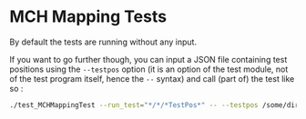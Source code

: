 <!-- doxy
\page refDetectorsMUONMCHMappingtest Tests
/doxy -->

# MCH Mapping Tests

By default the tests are running without any input.

If you want to go further though, you can input a JSON file containing test
positions using the  `--testpos` option (it is an option of the test module,
not of the test program itself, hence the `--` syntax) and call (part of) the
test like so :

```bash
./test_MCHMappingTest --run_test="*/*/*TestPos*" -- --testpos /some/dir/to/test_random_pos.json
```

